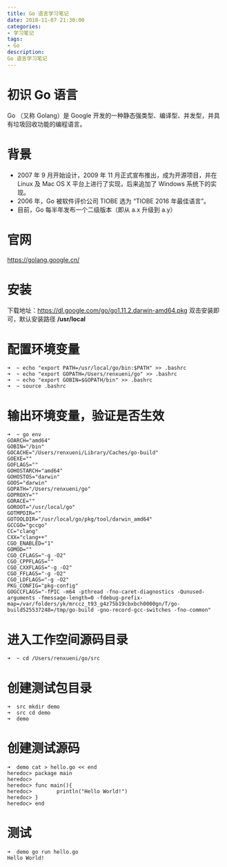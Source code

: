 ```yaml
---
title: Go 语言学习笔记
date: 2018-11-07 21:30:00
categories:
- 学习笔记
tags: 
- Go
description: 
Go 语言学习笔记
---
```

# 初识 Go 语言
  Go （又称 Golang）是 Google 开发的一种静态强类型、编译型、并发型，并具有垃圾回收功能的编程语言。
# 背景
  - 2007 年 9 月开始设计，2009 年 11 月正式宣布推出，成为开源项目，并在 Linux 及 Mac OS X 平台上进行了实现，后来追加了 Windows 系统下的实现。
  - 2006 年，Go 被软件评价公司 TIOBE 选为 “TIOBE 2016 年最佳语言”。
  - 目前，Go 每半年发布一个二级版本（即从 a.x 升级到 a.y）
# 官网
  https://golang.google.cn/
# 安装
  下载地址：https://dl.google.com/go/go1.11.2.darwin-amd64.pkg
  双击安装即可，默认安装路径 **/usr/local**
# 配置环境变量
  ``` 
  ➜  ~ echo "export PATH=/usr/local/go/bin:$PATH" >> .bashrc
  ➜  ~ echo "export GOPATH=/Users/renxueni/go" >> .bashrc
  ➜  ~ echo "export GOBIN=$GOPATH/bin" >> .bashrc
  ➜  ~ source .bashrc
```
# 输出环境变量，验证是否生效
```
➜  ~ go env
GOARCH="amd64"
GOBIN="/bin"
GOCACHE="/Users/renxueni/Library/Caches/go-build"
GOEXE=""
GOFLAGS=""
GOHOSTARCH="amd64"
GOHOSTOS="darwin"
GOOS="darwin"
GOPATH="/Users/renxueni/go"
GOPROXY=""
GORACE=""
GOROOT="/usr/local/go"
GOTMPDIR=""
GOTOOLDIR="/usr/local/go/pkg/tool/darwin_amd64"
GCCGO="gccgo"
CC="clang"
CXX="clang++"
CGO_ENABLED="1"
GOMOD=""
CGO_CFLAGS="-g -O2"
CGO_CPPFLAGS=""
CGO_CXXFLAGS="-g -O2"
CGO_FFLAGS="-g -O2"
CGO_LDFLAGS="-g -O2"
PKG_CONFIG="pkg-config"
GOGCCFLAGS="-fPIC -m64 -pthread -fno-caret-diagnostics -Qunused-arguments -fmessage-length=0 -fdebug-prefix-map=/var/folders/yk/mrccz_t93_g4z75b19cbxbch0000gn/T/go-build525537248=/tmp/go-build -gno-record-gcc-switches -fno-common"
```
# 进入工作空间源码目录
```
➜  ~ cd /Users/renxueni/go/src
```
# 创建测试包目录
```
➜  src mkdir demo
➜  src cd demo
➜  demo 
```
# 创建测试源码
```
➜  demo cat > hello.go << end
heredoc> package main
heredoc> 
heredoc> func main(){ 
heredoc>        println("Hello World!")
heredoc> }
heredoc> end
```
# 测试
```
➜  demo go run hello.go
Hello World!
```

